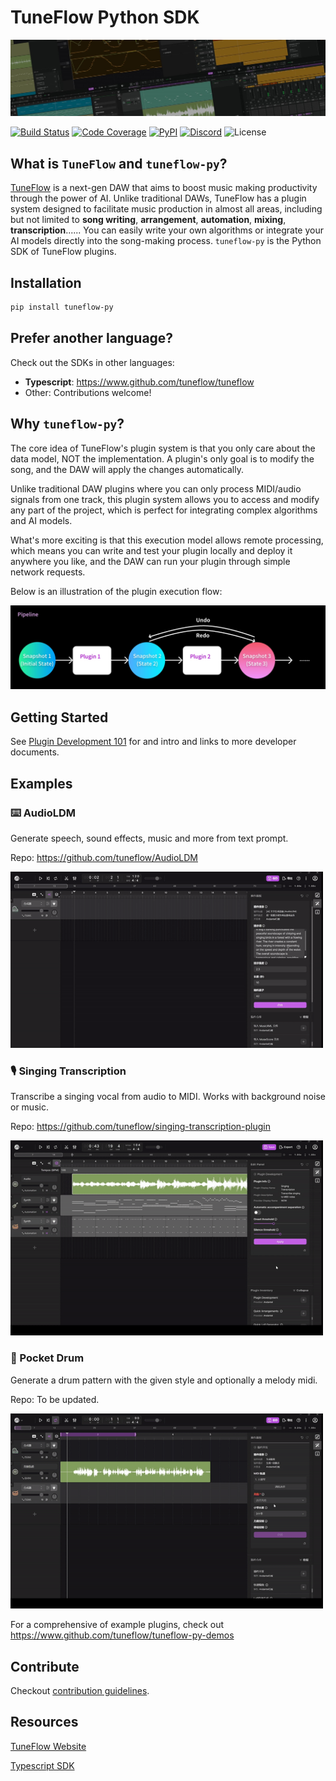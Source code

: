 # TuneFlow Python SDK

![TuneFlow Screenshots](docs/images/tuneflow_wall_thin.jpg)

[![Build Status](https://dev.azure.com/zeostudio/tuneflow-public/_apis/build/status/tuneflow.tuneflow-py?branchName=main)](https://dev.azure.com/zeostudio/tuneflow-public/_build/latest?definitionId=32&branchName=main)
[![Code Coverage](https://img.shields.io/azure-devops/coverage/zeostudio/tuneflow-public/32/main?logo=azure-pipelines)](https://dev.azure.com/zeostudio/tuneflow-public/_build/latest?definitionId=32&branchName=main)
[![PyPI](https://img.shields.io/pypi/v/tuneflow-py?color=blue&label=tuneflow-py&logo=pypi)](https://pypi.org/project/tuneflow-py/)
[![Discord](https://img.shields.io/discord/1076012137161424906?color=%237289da&logo=discord)](https://discord.com/channels/1076012137161424906/1076012755250851860)
![License](https://img.shields.io/github/license/tuneflow/tuneflow-py)

## What is `TuneFlow` and `tuneflow-py`?

[TuneFlow](https://www.tuneflow.com) is a next-gen DAW that aims to boost music making productivity through the power of AI. Unlike traditional DAWs, TuneFlow has a plugin system designed to facilitate music production in almost all areas, including but not limited to **song writing**, **arrangement**, **automation**, **mixing**, **transcription**...... You can easily write your own algorithms or integrate your AI models directly into the song-making process. `tuneflow-py` is the Python SDK of TuneFlow plugins.

## Installation

```bash
pip install tuneflow-py
```

## Prefer another language?

Check out the SDKs in other languages:

- **Typescript**: https://www.github.com/tuneflow/tuneflow
- Other: Contributions welcome!

## Why `tuneflow-py`?

The core idea of TuneFlow's plugin system is that you only care about the data model, NOT the implementation. A plugin's only goal is to modify the song, and the DAW will apply the changes automatically.

Unlike traditional DAW plugins where you can only process MIDI/audio signals from one track, this plugin system allows you to access and modify any part of the project, which is perfect for integrating complex algorithms and AI models.

What's more exciting is that this execution model allows remote processing, which means you can write and test your plugin locally and deploy it anywhere you like, and the DAW can run your plugin through simple network requests.

Below is an illustration of the plugin execution flow:

![Plugin Flow](docs/images/pipeline_flow_en.jpg)

## Getting Started

See [Plugin Development 101](./docs/md/develop/getting-started.md) for and intro and links to more developer documents.

## Examples

### ⌨️ AudioLDM

Generate speech, sound effects, music and more from text prompt.

Repo: https://github.com/tuneflow/AudioLDM

<img src="./docs/images/demos/audioldm_cn.gif" width="500" />

### 🎙️ Singing Transcription

Transcribe a singing vocal from audio to MIDI. Works with background noise or music.

Repo: https://github.com/tuneflow/singing-transcription-plugin

<img src="./docs/images/demos/singing_transcription_icassp2021.gif" width="500" />

### 🥁 Pocket Drum

Generate a drum pattern with the given style and optionally a melody midi.

Repo: To be updated.

<img src="./docs/images/demos/pocket_drum_cn.gif" width="500" />

For a comprehensive of example plugins, check out https://www.github.com/tuneflow/tuneflow-py-demos

## Contribute

Checkout [contribution guidelines](./CONTRIBUTE.md).

## Resources

[TuneFlow Website](https://tuneflow.com)

[Typescript SDK](https://www.github.com/tuneflow/tuneflow)
